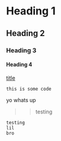 # Heading 1
## Heading 2
### Heading 3
#### Heading 4

[title](link)

[]()

`this is some code`

yo whats up


>> testing

```
testing 
lil
bro
```
